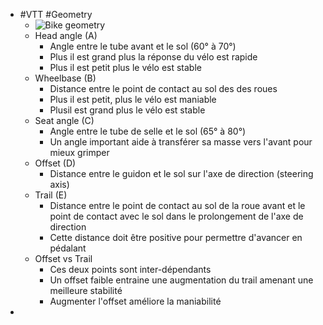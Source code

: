 - #VTT #Geometry
	- ![Bike geometry](https://www.tiso.com/templates/tiso.com/_images/colin/mtbbuyingguide/geometry-731x449.jpg)
	- Head angle (A)
		- Angle entre le tube avant et le sol (60° à 70°)
		- Plus il est grand plus la réponse du vélo est rapide
		- Plus il est petit plus le vélo est stable
	- Wheelbase (B)
		- Distance entre le point de contact au sol des des roues
		- Plus il est petit, plus le vélo est maniable
		- Plusil est grand plus le vélo est stable
	- Seat angle (C)
		- Angle entre le tube de selle et le sol (65° à 80°)
		- Un angle important aide à transférer sa masse vers l'avant pour mieux grimper
	- Offset (D)
		- Distance entre le guidon et le sol sur l'axe de direction (steering axis)
	- Trail (E)
		- Distance entre le point de contact au sol de la roue avant et le point de contact avec le sol dans le prolongement de l'axe de direction
		- Cette distance doit être positive pour permettre d'avancer en pédalant
	- Offset vs Trail
		- Ces deux points sont inter-dépendants
		- Un offset faible entraine une augmentation du trail amenant une meilleure stabilité
		- Augmenter l'offset améliore la maniabilité
-